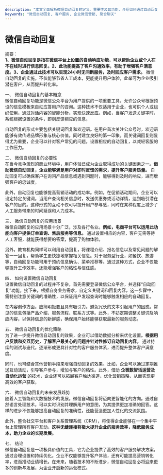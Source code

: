 ```yaml
---
description: "本文全面解析微信自动回复的定义、重要性及其功能，介绍如何通过自动回复优化企业客户服务，提升营销效率。"
keywords: "微信自动回复, 客户服务, 企业微信营销, 聚合聊天"
---
```

# 微信自动回复

摘要：  
**1、微信自动回复是指在微信平台上设置的自动响应功能，可以帮助企业或个人在不在线时进行信息回复。2、此功能提高了客户沟通效率，有助于增强客户满意度。3、企业通过此技术可以实现24小时无间断服务，及时回应客户需求。** 微信自动回复的实施，不仅能够节省人工成本，更能提升用户体验，此举可为企业吸引潜在客户，从而提升转化率。

一、 微信自动回复的基本概念  
微信自动回复功能是微信公众平台为用户提供的一项重要工具，允许公众号根据预设的信息模板来自动应答用户的咨询。这种技术不仅适用于企业，也可供个人或组织使用，通过对话内容的智能分析，实现快速反应。例如，当客户发送关键字时，系统根据设置的条件，即刻反馈相应的信息。  

自动回复的形式主要包括关键词回复和欢迎语。在用户首次关注公众号时，欢迎语能够有效传递品牌形象与核心价值，同时建立良好的第一印象。而关键词回复则显得尤为重要，企业可以针对客户常见的问题，设置相应的自动回复，以减轻客服的工作压力。  

二、 微信自动回复的必要性  
在当今竞争激烈的商业环境中，用户体验已成为企业取得成功的关键因素之一。**借助微信自动回复，企业能够满足用户对即时反馈的需求，提升客户服务质量。** 自动回复可以确保客户在询问产品信息或遇到问题时，能够得到及时的响应，进而增强客户的忠诚度。  

此外，自动回复也能够提高营销活动的成功率。例如，在促销活动期间，企业可以设定特定关键词，当用户查询相关信息时，发送优惠券或活动详情，达到吸引潜在客户的目的。这种形式的互动不仅可以提升用户参与感，同时在某种程度上减少了人工服务带来的时间延误和人力成本。  

三、 微信自动回复的应用场景  
微信自动回复的应用场景十分广泛，涉及各行各业。**例如，电商平台可以运用此功能向客户提供订单查询、售后服务等信息。** 通过设置相应的内容，客户无需等待人工客服，就能获得想要的答案，提高了购物体验。  

另外，教育机构同样可以利用自动回复，将课程介绍、报名信息以及常见问题的解答一一回复，帮助学生更快捷地掌握相关信息。对于服务型行业，如餐饮、旅游等，自动回复功能可用于预约信息确认、菜单推荐等。通过这种方式，企业不仅能够提升工作效率，还能增强客户的粘性与信任感。  

四、 如何设置微信自动回复  
设置微信自动回复的过程并不复杂，首先需要登录微信公众平台，并选择“自动回复”功能。接下来，根据自身业务需求，自定义关键词和回复内容。这一步骤中，需特别注意关键词的准确性，以保证用户发起查询时能够触发相应的自动回复。  

在内容创作方面，应简明扼要且具有吸引力，避免冗长的文本引起用户的困惑。常见的信息包括产品介绍、服务流程、联系方式等。此外，不妨定期调整关键词及响应内容，以保持信息的新鲜感，确保用户始终能够获取最新的服务动态。  

五、 微信自动回复的优化策略  
为了进一步提升微信自动回复的效果，企业可以借助数据分析来优化设置。**根据用户反馈和交互历史，了解客户最关心的问题并针对性修订自动回复内容。** 通过持续的测试与迭代，逐渐形成更具针对性的客户服务体系，进而提升整体客户满意度。  

同时，也可结合其他营销手段来增强自动回复的效果。比如，企业可以通过定期推送互动活动，引导客户参与，增加与客户的粘性。此外，借助 **企微数智话运营及自动化运营** 的技术，企业还可以拓展客户触达渠道，优化营销策略，从而实现更高效的客户获取。  

六、 微信自动回复的未来发展趋势  
随着人工智能和大数据技术的发展，微信自动回复将迈向更智能化的方向。通过自然语言处理技术，可以实时识别并理解用户的意图，为其提供更加准确的回答。这样的进步不仅能够提高自动回复的准确性，还能营造更加人性化的交流氛围。  

此外，整合社交平台和客户关系管理系统（CRM），将使得企业能够在一个集中平台上管理所有客户互动。**这种无缝连接将极大提升企业的服务效率，降低服务成本，助力企业的长期发展。**  

七、 结论  
微信自动回复是一项极具价值的工具，它为企业提供了高效的客户服务解决方案。通过合理设置和持续优化，企业不仅能够提升客户体验，还有可能提高营销转化率，进而推动业绩增长。在未来，随着技术的不断进步，微信自动回复必将迎来更多的创新与发展，为企业开启新的运营模式。
